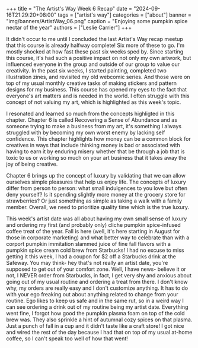 +++
title = "The Artist's Way Week 6 Recap"
date = "2024-09-16T21:29:20+08:00"
tags = ["artist's way"]
categories = ["about"]
banner = "img/banners/ArtistWay_06.png"
caption = "Enjoying some pumpkin spice nectar of the year"
authors = ["Leslie Carrier"]
+++

It didn't occur to me until I concluded the last Artist's Way recap meetup that this course is already halfway complete! Six more of these to go. I'm mostly shocked at how fast these past six weeks sped by. Since starting this course, it's had such a positive impact on not only my own artwork, but influenced everyone in the group and outside of our group to value our creativity. In the past six weeks, I started painting, completed two illustration zines, and revisited my old webcomic series. And those were on top of my usual monthly creative tasks of making stickers and pattern designs for my business. This course has opened my eyes to the fact that everyone's art matters and is needed in the world. I often struggle with this concept of not valuing my art, which is highlighted as this week's topic. 

I resonated and learned so much from the concepts highligted in this chapter. Chapter 6 is called Recovering a Sense of Abundance and as someone trying to make a business from my art, it's something I always struggled with by becoming my own worst enemy by lacking self confidence. This chapter highlights how money can be a common block for creatives in ways that include thinking money is bad or associated with having to earn it by enduring misery whether that be through a job that is toxic to us or working so much on your art business that it takes away the joy of being creative. 

Chapter 6 brings up the concept of luxury by validating that we can allow ourselves simple pleasures that help us enjoy life. The concepts of luxury differ from person to person: what small indulgences to you love but often deny yourself? Is it spending slightly more money at the grocery store for strawberries? Or just something as simple as taking a walk with a family member. Overall, we need to prioritize quality time which is the true luxury.

This week's artist date was all about having my own small sense of luxury and ordering my first (and probably only) cliche pumpkin spice-infused coffee treat of the year. Fall is here (well, it's here starting in August for those in corporate marketing) and what better way to celebrate than with a corport pumpkin immitation slammed juice of fine fall flavors with a pumpkin spice cream cold brew from Starbucks! I had no excuse to miss getting it this week, I had a coupon for $2 off a Starbucks drink at the Safeway. You may think- hey that's not really an artist date, you're supposed to get out of your comfort zone. Well, I have news- believe it or not, I NEVER order from Starbucks, in fact, I get very shy and anxious about going out of my usual routine and ordering a treat from there. I don't know why, my orders are really easy and I don't customize anything. It has to do with your ego freaking out about anything related to change from your routine. Ego likes to keep us safe and in the same rut, so in a weird way I can see ordering a drink out of my routine being my artist date. Everything went fine, I forgot how good the pumpkin plasma foam on top of the cold brew was. They also sprinkle a hint of autumnal cozy spices on that plasma. Just a punch of fall in a cup and it didn't taste like a craft store! I got nice and wired the rest of the day because I had that on top of my usual at-home coffee, so I can't speak too well of how that went!